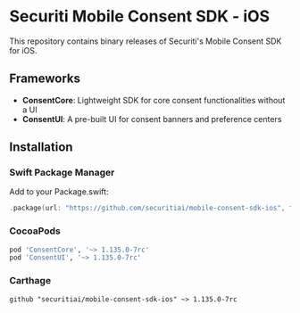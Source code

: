 # Securiti Mobile Consent SDK - iOS

This repository contains binary releases of Securiti's Mobile Consent SDK for iOS.

## Frameworks

- **ConsentCore**: Lightweight SDK for core consent functionalities without a UI
- **ConsentUI**: A pre-built UI for consent banners and preference centers

## Installation

### Swift Package Manager
Add to your Package.swift:
```swift
.package(url: "https://github.com/securitiai/mobile-consent-sdk-ios", from: "1.135.0-7rc")
```

### CocoaPods
```ruby
pod 'ConsentCore', '~> 1.135.0-7rc'
pod 'ConsentUI', '~> 1.135.0-7rc'
```

### Carthage
```
github "securitiai/mobile-consent-sdk-ios" ~> 1.135.0-7rc
```
